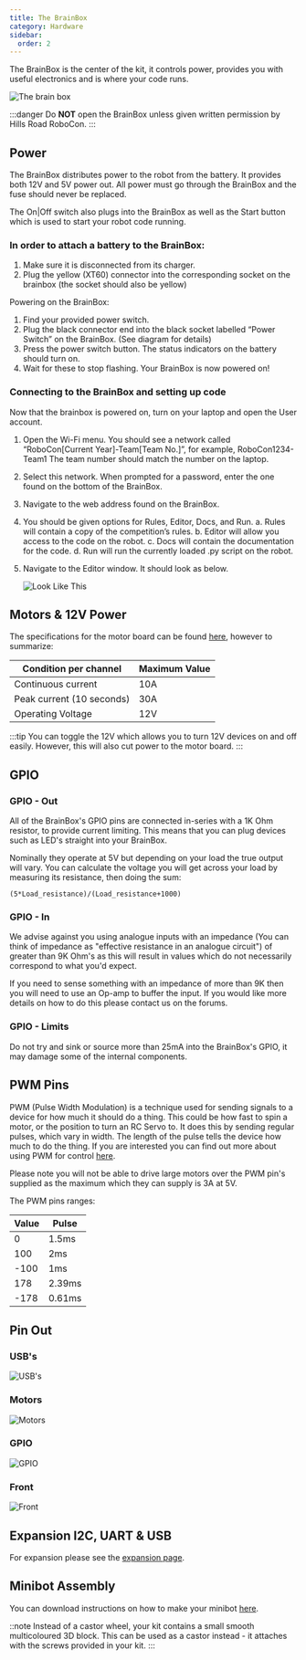 ```yaml
---
title: The BrainBox
category: Hardware
sidebar:
  order: 2
---
```

The BrainBox is the center of the kit, it controls power, provides you with useful electronics and is where your code runs.

![The brain box](/images/brainbox.jpg)

:::danger
Do **NOT** open the BrainBox unless given written permission by Hills Road RoboCon.
:::

## Power

The BrainBox distributes power to the robot from the battery. It provides both 12V and 5V power out. All power must go through the BrainBox and the fuse should never be replaced.

The On|Off switch also plugs into the BrainBox as well as the Start button which is used to start your robot code running.

<!--StartFragment-->

### **In order to attach a battery to the BrainBox:** 

1. Make sure it is disconnected from its charger. 
2. Plug the yellow (XT60) connector into the corresponding socket on the brainbox (the socket should also be yellow) 

Powering on the BrainBox: 

1. Find your provided power switch. 
2. Plug the black connector end into the black socket labelled “Power Switch” on the BrainBox. (See diagram for details) 
3. Press the power switch button. The status indicators on the battery should turn on. 
4. Wait for these to stop flashing. Your BrainBox is now powered on!

<!--EndFragment-->

### Connecting to the BrainBox and setting up code

Now that the brainbox is powered on, turn on your laptop and open the User account. 

1. Open the Wi-Fi menu. You should see a network called “RoboCon\[Current Year]-Team\[Team No.]”, for example, RoboCon1234-Team1
   The team number should match the number on the laptop.
2. Select this network. When prompted for a password, enter the one found on the bottom of the BrainBox.
3. Navigate to the web address found on the BrainBox.
4. You should be given options for Rules, Editor, Docs, and Run. 
   a.	Rules will contain a copy of the competition’s rules.
   b.	Editor will allow you access to the code on the robot.
   c.	Docs will contain the documentation for the code.
   d.	Run will run the currently loaded .py script on the robot.
5. Navigate to the Editor window. It should look as below.

   ![Look Like This](/images/picture2.jpg "Editing Window")

## Motors & 12V Power

The specifications for the motor board can be found [here](/assets/CytronBoardDocs.pdf), however to summarize:

| Condition per channel     | Maximum Value |
| ------------------------- | ------------- |
| Continuous current        | 10A           |
| Peak current (10 seconds) | 30A           |
| Operating Voltage         | 12V           |

:::tip
You can toggle the 12V which allows you to turn 12V devices on and off easily. However, this will also cut power to the motor board.
:::

## GPIO

### GPIO - Out

All of the BrainBox's GPIO pins are connected in-series with a 1K Ohm resistor, to provide current limiting. This means that you can plug devices such as LED's straight into your BrainBox.

Nominally they operate at 5V but depending on your load the true output will vary. You can calculate the voltage you will get across your load by measuring its resistance, then doing the sum:

`(5*Load_resistance)/(Load_resistance+1000)`   

### GPIO - In

We advise against you using analogue inputs with an impedance (You can think of impedance as "effective resistance in an analogue circuit") of greater than 9K Ohm's as this will result in values which do not necessarily correspond to what you'd expect. 

If you need to sense something with an impedance of more than 9K then you will need to use an Op-amp to buffer the input. If you would like more details on how to do this please contact us on the forums. 

### GPIO - Limits

Do not try and sink or source more than 25mA into the BrainBox's GPIO, it may damage some of the internal components.

## PWM Pins

PWM (Pulse Width Modulation) is a technique used for sending signals to a device for how much it should do a thing. This could be how fast to spin a motor, or the position to turn an RC Servo to. It does this by sending regular pulses, which vary in width. The length of the pulse tells the device how much to do the thing.  If you are interested you can find out more about using PWM for control [here](http://smartmicrocontroller.com/how-to-control-a-servo-using-pulse-width-modulation-pwm/).

Please note you will not be able to drive large motors over the PWM pin's supplied as the maximum which they can supply is 3A at 5V.

The PWM pins ranges:

| Value | Pulse  |
| ----- | ------ |
| 0     | 1.5ms  |
| 100   | 2ms    |
| \-100 | 1ms    |
| 178   | 2.39ms |
| \-178 | 0.61ms |

## Pin Out

### USB's

![USB's](/images/brainboxdocsusb.png)

### Motors

![Motors](/images/brainboxdocsmotors.png)

### GPIO

![GPIO](/images/brainboxdocsgpio.png)

### Front

![Front](/images/brainboxdocfront.png)

## Expansion I2C, UART & USB

For expansion please see the [expansion page](/hardware/expanding-functionality).

<!--StartFragment-->

## Minibot Assembly

You can download instructions on how  to make your minibot [here](/assets/MiniBot-Assembly-Instructions.pdf).

::note
Instead of a castor wheel, your kit contains a small smooth multicoloured 3D block. This can be used as a castor instead - it attaches with the screws provided in your kit.
:::

<!--EndFragment-->